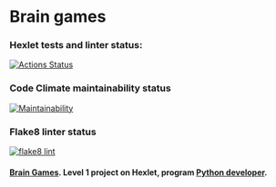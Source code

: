 # Brain games

### Hexlet tests and linter status:
[![Actions Status](https://github.com/paalso/python-project-lvl1/workflows/hexlet-check/badge.svg)](https://github.com/paalso/python-project-lvl1/actions)

### Code Climate maintainability status
[![Maintainability](https://api.codeclimate.com/v1/badges/a99a88d28ad37a79dbf6/maintainability)](https://codeclimate.com/github/codeclimate/codeclimate/maintainability)

### Flake8 linter status
[![flake8 lint](https://github.com/paalso/python-project-lvl1/actions/workflows/lint_project.yml/badge.svg)](https://github.com/paalso/python-project-lvl1/actions/workflows/lint_project.yml)

#### [Brain Games](https://ru.hexlet.io/programs/python/projects/49). Level 1 project on Hexlet, program [Python developer](https://ru.hexlet.io/programs/python).


